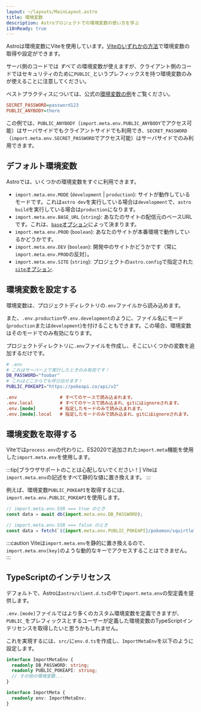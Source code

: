 ```yaml
---
layout: ~/layouts/MainLayout.astro
title: 環境変数
description: Astroプロジェクトでの環境変数の使い方を学ぶ
i18nReady: true
---
```


Astroは環境変数にViteを使用しています。[Viteのいずれかの方法](https://vitejs.dev/guide/env-and-mode.html)で環境変数の取得や設定ができます。

サーバ側のコードでは _すべて_ の環境変数が使えますが、クライアント側のコードではセキュリティのために`PUBLIC_`というプレフィックスを持つ環境変数のみが使えることに注意してください。

ベストプラクティスについては、公式の[環境変数の例](https://github.com/withastro/astro/tree/main/examples/env-vars)をご覧ください。

```ini
SECRET_PASSWORD=password123
PUBLIC_ANYBODY=there
```

この例では、`PUBLIC_ANYBODY`（`import.meta.env.PUBLIC_ANYBODY`でアクセス可能）はサーバサイドでもクライアントサイドでも利用でき、`SECRET_PASSWORD`（`import.meta.env.SECRET_PASSWORD`でアクセス可能）はサーバサイドでのみ利用できます。

## デフォルト環境変数

Astroでは、いくつかの環境変数をすぐに利用できます。

- `import.meta.env.MODE` (`development` | `production`): サイトが動作しているモードです。これは`astro dev`を実行している場合は`development`で、`astro build`を実行している場合は`production`になります。
- `import.meta.env.BASE_URL` (`string`): あなたのサイトの配信元のベースURLです。これは、[`base`オプション](/ja/reference/configuration-reference/#base)によって決まります。
- `import.meta.env.PROD` (`boolean`): あなたのサイトが本番環境で動作しているかどうかです。
- `import.meta.env.DEV` (`boolean`): 開発中のサイトかどうかです（常に`import.meta.env.PROD`の反対）。
- `import.meta.env.SITE` (`string`): プロジェクトの`astro.config`で指定された[`site`オプション](/ja/reference/configuration-reference/#site).

## 環境変数を設定する

環境変数は、プロジェクトディレクトリの`.env`ファイルから読み込めます。

また、`.env.production`や`.env.development`のように、ファイル名にモード(`production`または`development`)を付けることもできます。この場合、環境変数はそのモードでのみ有効になります。

プロジェクトディレクトリに`.env`ファイルを作成し、そこにいくつかの変数を追加するだけです。

```bash
# .env
# これはサーバー上で実行したときのみ有効です！
DB_PASSWORD="foobar"
# これはどこからでも呼び出せます！
PUBLIC_POKEAPI="https://pokeapi.co/api/v2"
```

```ini
.env                # すべてのケースで読み込まれます。
.env.local          # すべてのケースで読み込まれ、gitにはignoreされます。
.env.[mode]         # 指定したモードのみで読み込まれます。
.env.[mode].local   # 指定したモードのみで読み込まれ、gitにはignoreされます。
```

## 環境変数を取得する

Viteでは`process.env`の代わりに、ES2020で追加された`import.meta`機能を使用した`import.meta.env`を使用します。

:::tip[ブラウザサポートのことは心配しないでください！]
Viteは`import.meta.env`の記述をすべて静的な値に置き換えます。
:::

例えば、環境変数`PUBLIC_POKEAPI`を取得するには、`import.meta.env.PUBLIC_POKEAPI`を使用します。

```js
// import.meta.env.SSR === true のとき
const data = await db(import.meta.env.DB_PASSWORD);

// import.meta.env.SSR === false のとき
const data = fetch(`${import.meta.env.PUBLIC_POKEAPI}/pokemon/squirtle`);
```

:::caution
Viteは`import.meta.env`を静的に置き換えるので、`import.meta.env[key]`のような動的なキーでアクセスすることはできません。
:::

## TypeScriptのインテリセンス

デフォルトで、Astroは`astro/client.d.ts`の中で`import.meta.env`の型定義を提供します。

`.env.[mode]`ファイルではより多くのカスタム環境変数を定義できますが、`PUBLIC_`をプレフィックスとするユーザーが定義した環境変数のTypeScriptインテリセンスを取得したいと思うかもしれません。

これを実現するには、`src/`に`env.d.ts`を作成し、`ImportMetaEnv`を以下のように設定します。

```ts
interface ImportMetaEnv {
  readonly DB_PASSWORD: string;
  readonly PUBLIC_POKEAPI: string;
  // その他の環境変数...
}

interface ImportMeta {
  readonly env: ImportMetaEnv;
}
```
